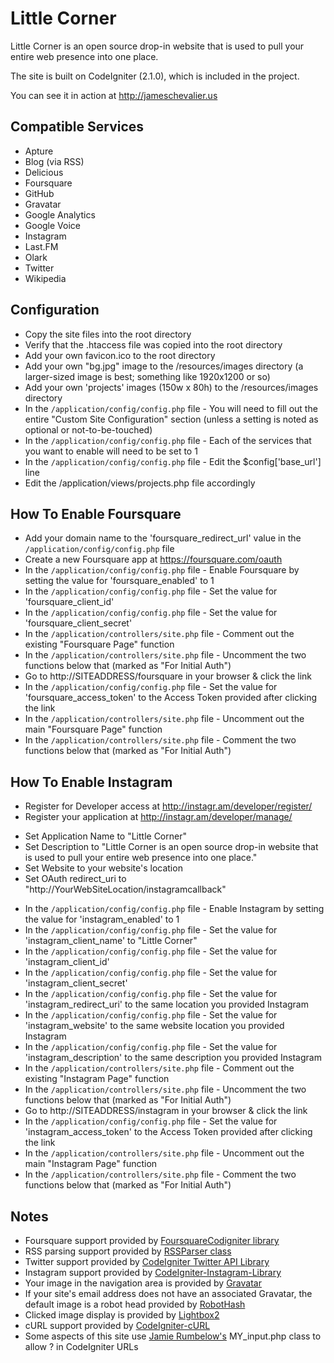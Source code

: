 Little Corner
=============

Little Corner is an open source drop-in website that is used to pull your entire web presence into one place.

The site is built on CodeIgniter (2.1.0), which is included in the project.

You can see it in action at http://jameschevalier.us


Compatible Services
-------------------

* Apture
* Blog (via RSS)
* Delicious
* Foursquare
* GitHub
* Gravatar
* Google Analytics
* Google Voice
* Instagram
* Last.FM
* Olark
* Twitter
* Wikipedia


Configuration
-------------

* Copy the site files into the root directory
* Verify that the .htaccess file was copied into the root directory
* Add your own favicon.ico to the root directory
* Add your own "bg.jpg" image to the /resources/images directory (a larger-sized image is best; something like 1920x1200 or so)
* Add your own 'projects' images (150w x 80h) to the /resources/images directory
* In the `/application/config/config.php` file - You will need to fill out the entire "Custom Site Configuration" section (unless a setting is noted as optional or not-to-be-touched)
* In the `/application/config/config.php` file - Each of the services that you want to enable will need to be set to 1
* In the `/application/config/config.php` file - Edit the $config['base_url'] line
* Edit the /application/views/projects.php file accordingly


How To Enable Foursquare
------------------------

* Add your domain name to the 'foursquare_redirect_url' value in the `/application/config/config.php` file
* Create a new Foursquare app at https://foursquare.com/oauth
* In the `/application/config/config.php` file - Enable Foursquare by setting the value for 'foursquare_enabled' to 1
* In the `/application/config/config.php` file - Set the value for 'foursquare_client_id'
* In the `/application/config/config.php` file - Set the value for 'foursquare_client_secret'
* In the `/application/controllers/site.php` file - Comment out the existing "Foursquare Page" function
* In the `/application/controllers/site.php` file - Uncomment the two functions below that (marked as "For Initial Auth")
* Go to http://SITEADDRESS/foursquare in your browser & click the link
* In the `/application/config/config.php` file - Set the value for 'foursquare_access_token' to the Access Token provided after clicking the link
* In the `/application/controllers/site.php` file - Uncomment out the main "Foursquare Page" function
* In the `/application/controllers/site.php` file - Comment the two functions below that (marked as "For Initial Auth")


How To Enable Instagram
-----------------------

* Register for Developer access at http://instagr.am/developer/register/
* Register your application at http://instagr.am/developer/manage/
- Set Application Name to "Little Corner"
- Set Description to "Little Corner is an open source drop-in website that is used to pull your entire web presence into one place."
- Set Website to your website's location
- Set OAuth redirect_uri to "http://YourWebSiteLocation/instagramcallback"
* In the `/application/config/config.php` file - Enable Instagram by setting the value for 'instagram_enabled' to 1
* In the `/application/config/config.php` file - Set the value for 'instagram_client_name' to "Little Corner"
* In the `/application/config/config.php` file - Set the value for 'instagram_client_id'
* In the `/application/config/config.php` file - Set the value for 'instagram_client_secret'
* In the `/application/config/config.php` file - Set the value for 'instagram_redirect_uri' to the same location you provided Instagram
* In the `/application/config/config.php` file - Set the value for 'instagram_website' to the same website location you provided Instagram
* In the `/application/config/config.php` file - Set the value for 'instagram_description' to the same description you provided Instagram
* In the `/application/controllers/site.php` file - Comment out the existing "Instagram Page" function
* In the `/application/controllers/site.php` file - Uncomment the two functions below that (marked as "For Initial Auth")
* Go to http://SITEADDRESS/instagram in your browser & click the link
* In the `/application/config/config.php` file - Set the value for 'instagram_access_token' to the Access Token provided after clicking the link
* In the `/application/controllers/site.php` file - Uncomment out the main "Instagram Page" function
* In the `/application/controllers/site.php` file - Comment the two functions below that (marked as "For Initial Auth")


Notes
-----

* Foursquare support provided by [FoursquareCodigniter library](https://github.com/dxia/FoursquareCodeigniter)
* RSS parsing support provided by [RSSParser class](http://codeigniter.com/wiki/RSSParser/revision/5670/)
* Twitter support provided by [CodeIgniter Twitter API Library](https://github.com/elliothaughin/codeigniter-twitter)
* Instagram support provided by [CodeIgniter-Instagram-Library](https://github.com/JamesChevalier/CodeIgniter-Instagram-Library)
* Your image in the navigation area is provided by [Gravatar](http://gravatar.com)
* If your site's email address does not have an associated Gravatar, the default image is a robot head provided by [RobotHash](http://robohash.org)
* Clicked image display is provided by [Lightbox2](http://www.huddletogether.com/projects/lightbox2/)
* cURL support provided by [CodeIgniter-cURL](https://github.com/philsturgeon/codeigniter-curl)
* Some aspects of this site use [Jamie Rumbelow's](http://www.jamierumbelow.net) MY_input.php class to allow ? in CodeIgniter URLs